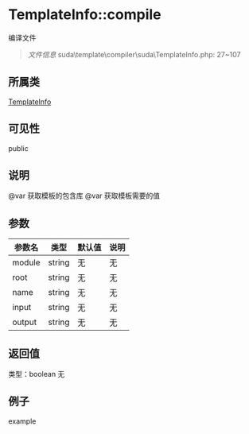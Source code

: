 # TemplateInfo::compile
编译文件
> *文件信息* suda\template\compiler\suda\TemplateInfo.php: 27~107
## 所属类 

[TemplateInfo](../TemplateInfo.md)

## 可见性

  public  
## 说明

@var 获取模板的包含库
@var 获取模板需要的值

## 参数

 
| 参数名 | 类型 | 默认值 | 说明 |
|--------|-----|-------|-------|
 | module |  string | 无 | 无 |
 | root |  string | 无 | 无 |
 | name |  string | 无 | 无 |
 | input |  string | 无 | 无 |
 | output |  string | 无 | 无 |
## 返回值
 
类型：boolean
无
## 例子

example